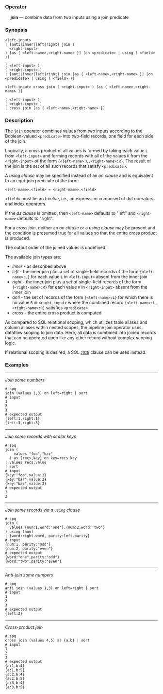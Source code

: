 ### Operator

&emsp; **join** &mdash; combine data from two inputs using a join predicate

### Synopsis

```
<left-input>
| [anti|inner|left|right] join (
  <right-input>
) [as { <left-name>,<right-name> }] [on <predicate> | using ( <field> )]

( <left-input> )
( <right-input> )
| [anti|inner|left|right] join [as { <left-name>,<right-name> }] [on <predicate> | using ( <field> )]

<left-input> cross join ( <right-input> ) [as { <left-name>,<right-name> }]

( <left-input> )
( <right-input> )
| cross join [as { <left-name>,<right-name> }]
```

### Description

The `join` operator combines values from two inputs according to the Boolean-valued
`<predicate>` into two-field records, one field for each side of the join.

Logically, a cross product of all values is formed by taking each
value `L` from `<left-input>` and forming records with all of the values `R` from
the `<right-input>` of the form `{<left-name>:L,<right-name>:R}`.  The result
of the join is the set of all such records that satisfy `<predicate>`.

A _using clause_ may be specified instead of an _on clause_ and
is equivalent to an equi-join predicate of the form:
```
<left-name>.<field> = <right-name>.<field>
```
`<field>` must be an _l-value_, i.e., an expression composed of dot operators and
index operators.

If the _as clause_ is omitted, then `<left-name>` defaults to "left" and
`<right-name>` defaults to "right".

For a _cross join_, neither an _on clause_ or a _using clause_ may be present
and the condition is presumed true for all values so that the
entire cross product is produced.

The output order of the joined values is undefined.

The available join types are:
* _inner_ - as described above
* _left_ - the inner join plus a set of single-field records of the form
`{<left-name>:L}` for each value `L` in `<left-input>` absent from the inner join
* _right_ - the inner join plus a set of single-field records of the form
`{<right-name>:R}` for each value `R` in `<right-input>` absent from the inner join
* _anti_ - the set of records of the form `{<left-name>:L}` for which there is no value
`R` in `<right-input>` where the combined record `{<left-name>:L,<right-name>:R}`
satisfies `<predicate>`
* _cross_ - the entire cross product is computed

As compared to SQL relational scoping, which utilizes table aliases and column aliases
within nested scopes, the pipeline join operator uses dataflow scoping to join data.
Here, all data is combined into joined records that can be operated upon
like any other record without complex scoping logic.

If relational scoping is desired, a SQL [`JOIN`](../sql/join.md) clause
can be used instead.

### Examples

---

_Join some numbers_
```mdtest-spq
# spq
join (values 1,3) on left=right | sort
# input
1
2
3
# expected output
{left:1,right:1}
{left:3,right:3}
```

---

_Join some records with scalar keys_
```mdtest-spq
# spq
join (
    values "foo","baz"
  ) as {recs,key} on key=recs.key
| values recs.value
| sort
# input
{key:"foo",value:1}
{key:"bar",value:2}
{key:"baz",value:3}
# expected output
1
3
```

---
_Join some records via a `using` clause_
```mdtest-spq
# spq
join (
  values {num:1,word:'one'},{num:2,word:'two'}
) using (num)
| {word:right.word, parity:left.parity}
# input
{num:1, parity:"odd"}
{num:2, parity:"even"}
# expected output
{word:"one",parity:"odd"}
{word:"two",parity:"even"}
```

---

_Anti-join some numbers_
```mdtest-spq
# spq
anti join (values 1,3) on left=right | sort
# input
1
2
3
# expected output
{left:2}
```

---

_Cross-product join_
```mdtest-spq
# spq
cross join (values 4,5) as {a,b} | sort
# input
1
2
3
# expected output
{a:1,b:4}
{a:1,b:5}
{a:2,b:4}
{a:2,b:5}
{a:3,b:4}
{a:3,b:5}
```
